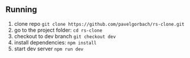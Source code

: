 ## Running

1. clone repo `git clone https://github.com/pavelgorbach/rs-clone.git`
2. go to the project folder: `cd rs-clone`
3. checkout to dev branch `git checkout dev`
4. install dependencies: `npm install`
5. start dev server `npm run dev`
